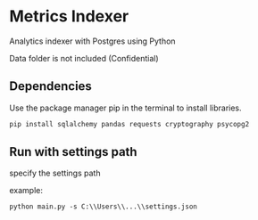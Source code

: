 # Metrics Indexer

Analytics indexer with Postgres using Python

Data folder is not included (Confidential)

## Dependencies

Use the package manager pip in the terminal to install libraries.

```bash
pip install sqlalchemy pandas requests cryptography psycopg2 
```

## Run with settings path

specify the settings path

example:
```
python main.py -s C:\\Users\\...\\settings.json
```


